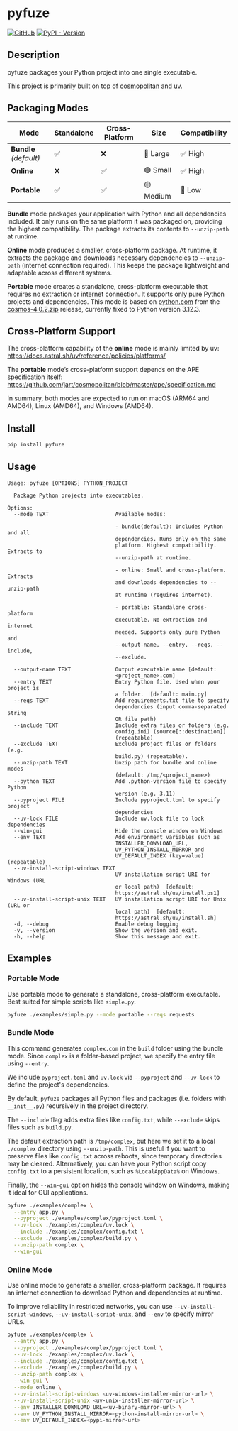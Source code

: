 # pyfuze

[![GitHub](https://img.shields.io/badge/GitHub-5c5c5c)](https://github.com/TanixLu/pyfuze)
[![PyPI - Version](https://img.shields.io/pypi/v/pyfuze)](https://pypi.org/project/pyfuze/)

## Description

pyfuze packages your Python project into one single executable.

This project is primarily built on top of [cosmopolitan](https://github.com/jart/cosmopolitan) and [uv](https://github.com/astral-sh/uv).

## Packaging Modes

| Mode                   | Standalone | Cross-Platform | Size       | Compatibility |
|------------------------|------------|----------------|------------|----------------|
| **Bundle** *(default)* | ✅          | ❌             | 🔴 Large   | ✅ High         |
| **Online**             | ❌          | ✅             | 🟢 Small   | ✅ High         |
| **Portable**           | ✅          | ✅             | 🟡 Medium  | 🔴 Low          |

**Bundle** mode packages your application with Python and all dependencies included. It only runs on the same platform it was packaged on, providing the highest compatibility. The package extracts its contents to `--unzip-path` at runtime.

**Online** mode produces a smaller, cross-platform package. At runtime, it extracts the package and downloads necessary dependencies to `--unzip-path` (internet connection required). This keeps the package lightweight and adaptable across different systems.

**Portable** mode creates a standalone, cross-platform executable that requires no extraction or internet connection. It supports only pure Python projects and dependencies. This mode is based on [python.com](https://github.com/jart/cosmopolitan/wiki/python.com) from the [cosmos-4.0.2.zip](https://github.com/jart/cosmopolitan/releases/tag/4.0.2) release, currently fixed to Python version 3.12.3.

## Cross-Platform Support

The cross-platform capability of the **online** mode is mainly limited by uv: https://docs.astral.sh/uv/reference/policies/platforms/

The **portable** mode’s cross-platform support depends on the APE specification itself: https://github.com/jart/cosmopolitan/blob/master/ape/specification.md

In summary, both modes are expected to run on macOS (ARM64 and AMD64), Linux (AMD64), and Windows (AMD64).

## Install

```bash
pip install pyfuze
```

## Usage

```text
Usage: pyfuze [OPTIONS] PYTHON_PROJECT

  Package Python projects into executables.

Options:
  --mode TEXT                     Available modes:

                                  - bundle(default): Includes Python and all
                                  dependencies. Runs only on the same
                                  platform. Highest compatibility. Extracts to
                                  --unzip-path at runtime.

                                  - online: Small and cross-platform. Extracts
                                  and downloads dependencies to --unzip-path
                                  at runtime (requires internet).

                                  - portable: Standalone cross-platform
                                  executable. No extraction and internet
                                  needed. Supports only pure Python and
                                  --output-name, --entry, --reqs, --include,
                                  --exclude.

  --output-name TEXT              Output executable name [default:
                                  <project_name>.com]
  --entry TEXT                    Entry Python file. Used when your project is
                                  a folder.  [default: main.py]
  --reqs TEXT                     Add requirements.txt file to specify
                                  dependencies (input comma-separated string
                                  OR file path)
  --include TEXT                  Include extra files or folders (e.g.
                                  config.ini) (source[::destination])
                                  (repeatable)
  --exclude TEXT                  Exclude project files or folders (e.g.
                                  build.py) (repeatable).
  --unzip-path TEXT               Unzip path for bundle and online modes
                                  (default: /tmp/<project_name>)
  --python TEXT                   Add .python-version file to specify Python
                                  version (e.g. 3.11)
  --pyproject FILE                Include pyproject.toml to specify project
                                  dependencies
  --uv-lock FILE                  Include uv.lock file to lock dependencies
  --win-gui                       Hide the console window on Windows
  --env TEXT                      Add environment variables such as
                                  INSTALLER_DOWNLOAD_URL,
                                  UV_PYTHON_INSTALL_MIRROR and
                                  UV_DEFAULT_INDEX (key=value) (repeatable)
  --uv-install-script-windows TEXT
                                  UV installation script URI for Windows (URL
                                  or local path)  [default:
                                  https://astral.sh/uv/install.ps1]
  --uv-install-script-unix TEXT   UV installation script URI for Unix (URL or
                                  local path)  [default:
                                  https://astral.sh/uv/install.sh]
  -d, --debug                     Enable debug logging
  -v, --version                   Show the version and exit.
  -h, --help                      Show this message and exit.
```

## Examples

### Portable Mode

Use portable mode to generate a standalone, cross-platform executable.
Best suited for simple scripts like `simple.py`.

```bash
pyfuze ./examples/simple.py --mode portable --reqs requests
```

### Bundle Mode

This command generates `complex.com` in the `build` folder using the bundle mode.
Since `complex` is a folder-based project, we specify the entry file using `--entry`.

We include `pyproject.toml` and `uv.lock` via `--pyproject` and `--uv-lock` to define the project's dependencies.

By default, `pyfuze` packages all Python files and packages (i.e. folders with `__init__.py`) recursively in the project directory.

The `--include` flag adds extra files like `config.txt`, while `--exclude` skips files such as `build.py`.

The default extraction path is `/tmp/complex`, but here we set it to a local `./complex` directory using `--unzip-path`.
This is useful if you want to preserve files like `config.txt` across reboots, since temporary directories may be cleared.
Alternatively, you can have your Python script copy `config.txt` to a persistent location, such as `%LocalAppData%` on Windows.

Finally, the `--win-gui` option hides the console window on Windows, making it ideal for GUI applications.

```bash
pyfuze ./examples/complex \
  --entry app.py \
  --pyproject ./examples/complex/pyproject.toml \
  --uv-lock ./examples/complex/uv.lock \
  --include ./examples/complex/config.txt \
  --exclude ./examples/complex/build.py \
  --unzip-path complex \
  --win-gui
```

### Online Mode

Use online mode to generate a smaller, cross-platform package.
It requires an internet connection to download Python and dependencies at runtime.

To improve reliability in restricted networks, you can use `--uv-install-script-windows`, `--uv-install-script-unix`, and `--env` to specify mirror URLs.

```bash
pyfuze ./examples/complex \
  --entry app.py \
  --pyproject ./examples/complex/pyproject.toml \
  --uv-lock ./examples/complex/uv.lock \
  --include ./examples/complex/config.txt \
  --exclude ./examples/complex/build.py \
  --unzip-path complex \
  --win-gui \
  --mode online \
  --uv-install-script-windows <uv-windows-installer-mirror-url> \
  --uv-install-script-unix <uv-unix-installer-mirror-url> \
  --env INSTALLER_DOWNLOAD_URL=<uv-binary-mirror-url> \
  --env UV_PYTHON_INSTALL_MIRROR=<python-install-mirror-url> \
  --env UV_DEFAULT_INDEX=<pypi-mirror-url>
```
